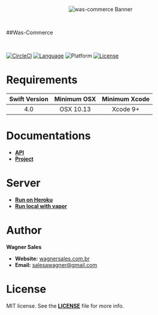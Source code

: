 <p align="center"><img src="http://wagnersales.com.br/wp-content/uploads/2018/09/logo.png" alt="was-commerce Banner"></p>
<br />

##Was-Commerce

<br />

[![CircleCI](https://circleci.com/gh/salesawagner/was-commerce/tree/master.svg?style=svg)](https://circleci.com/gh/salesawagner/was-commerce/tree/master)
[![Language](https://img.shields.io/badge/language-Swift%204.0-orange.svg?style=flat)](https://developer.apple.com/swift/)
![Platform](https://img.shields.io/badge/platform-OSX-ffc713.svg?style=flat)
[![License](https://img.shields.io/badge/license-MIT-lightgrey.svg?style=flat)](https://github.com/salesawagner/waschat/blob/master/LICENSE)



Requirements
=====================
| Swift Version | Minimum OSX  | Minimum Xcode  |
|:-------------:|:------------:|:--------------:|
| 4.0 | OSX 10.13 | Xcode 9+ |

Documentations
=====================
- **<a href="http://wagnersales.com.br/was-commerce/api"> API </a>**
- **<a href="https://wagnersales.com.br/was-commerce/code"> Project </a>**

Server
=====================
- **<a href="http://wagnersales.com.br/was-commerce/server"> Run on Heroku </a>**
- **<a href="https://wagnersales.com.br/was-commerce/vapor"> Run local with vapor </a>**

Author
==================
**Wagner Sales**

- **Website:** <a href="http://www.wagnersales.com.br">wagnersales.com.br</a>
- **Email:** <a href="mailto:salesawagner@gmail.com">salesawagner@gmail.com</a>

License
================
MIT license. See the **[LICENSE](https://github.com/salesawagner/waschat/blob/master/LICENSE)** file for more info.